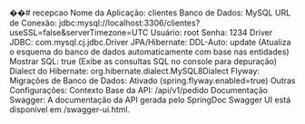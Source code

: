 ��#   r e c e p c a o 
Nome da Aplicação: clientes
Banco de Dados: MySQL
URL de Conexão: jdbc:mysql://localhost:3306/clientes?useSSL=false&serverTimezone=UTC
Usuário: root
Senha: 1234
Driver JDBC: com.mysql.cj.jdbc.Driver
JPA/Hibernate:
DDL-Auto: update (Atualiza o esquema do banco de dados automaticamente com base nas entidades)
Mostrar SQL: true (Exibe as consultas SQL no console para depuração)
Dialect do Hibernate: org.hibernate.dialect.MySQL8Dialect
Flyway:
Migrações de Banco de Dados: Ativado (spring.flyway.enabled=true)
Outras Configurações:
Contexto Base da API: /api/v1/pedido
Documentação Swagger: A documentação da API gerada pelo SpringDoc Swagger UI está disponível em /swagger-ui.html.
